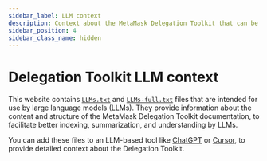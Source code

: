 ```yaml
---
sidebar_label: LLM context
description: Context about the MetaMask Delegation Toolkit that can be provided to an LLM.
sidebar_position: 4
sidebar_class_name: hidden
---
```


# Delegation Toolkit LLM context

This website contains [`LLMs.txt`](/llms.txt) and [`LLMs-full.txt`](/llms-full.txt) files that are intended for use by large language models (LLMs).
They provide information about the content and structure of the MetaMask Delegation Toolkit documentation,
to facilitate better indexing, summarization, and understanding by LLMs.

You can add these files to an LLM-based tool like [ChatGPT](https://chatgpt.com/) or [Cursor](https://docs.cursor.com/context/@-symbols/@-docs),
to provide detailed context about the Delegation Toolkit.

